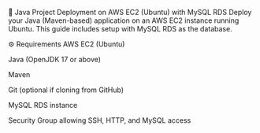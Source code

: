 
🚀 Java Project Deployment on AWS EC2 (Ubuntu) with MySQL RDS
Deploy your Java (Maven-based) application on an AWS EC2 instance running Ubuntu. This guide includes setup with MySQL RDS as the database.

⚙️ Requirements
AWS EC2 (Ubuntu)

Java (OpenJDK 17 or above)

Maven

Git (optional if cloning from GitHub)

MySQL RDS instance

Security Group allowing SSH, HTTP, and MySQL access


